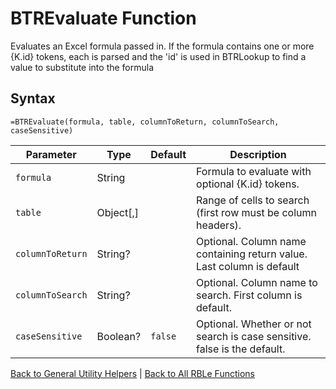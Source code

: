 # BTREvaluate Function

Evaluates an Excel formula passed in.  If the formula contains one or more {K.id} tokens, each is parsed and the 'id' is used in BTRLookup to find a value to substitute into the formula

## Syntax

```excel
=BTREvaluate(formula, table, columnToReturn, columnToSearch, caseSensitive)
```

Parameter | Type | Default | Description
---|---|---|---
`formula` | String |  | Formula to evaluate with optional {K.id} tokens.
`table` | Object[,] |  | Range of cells to search (first row must be column headers).
`columnToReturn` | String? |  | Optional. Column name containing return value. Last column is default
`columnToSearch` | String? |  | Optional. Column name to search.  First column is default.
`caseSensitive` | Boolean? | `false` | Optional.  Whether or not search is case sensitive. false is the default.

[Back to General Utility Helpers](Readme.md) | [Back to All RBLe Functions](/RBLe/RBLe.md#function-documentation)